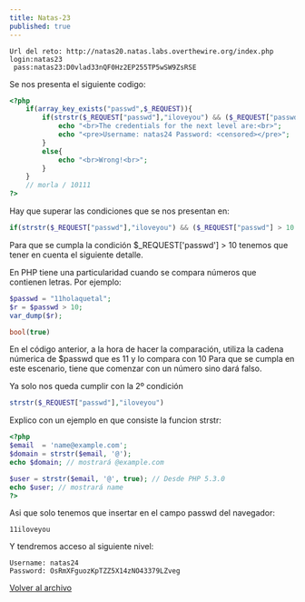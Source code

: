 ```yaml
---
title: Natas-23
published: true
---
```


```
Url del reto: http://natas20.natas.labs.overthewire.org/index.php
login:natas23
 pass:natas23:D0vlad33nQF0Hz2EP255TP5wSW9ZsRSE
```

Se nos presenta el siguiente codigo:

```php
<?php
    if(array_key_exists("passwd",$_REQUEST)){
        if(strstr($_REQUEST["passwd"],"iloveyou") && ($_REQUEST["passwd"] > 10 )){
            echo "<br>The credentials for the next level are:<br>";
            echo "<pre>Username: natas24 Password: <censored></pre>";
        }
        else{
            echo "<br>Wrong!<br>";
        }
    }
    // morla / 10111
?>  
```

Hay que superar las condiciones que se nos presentan en:

```php
if(strstr($_REQUEST["passwd"],"iloveyou") && ($_REQUEST["passwd"] > 10 )){
```

Para que se cumpla la condición $_REQUEST['passwd'] > 10 tenemos que tener en cuenta el siguiente detalle.

En PHP tiene una particularidad cuando se compara números que contienen letras. Por ejemplo:

```php
$passwd = "11holaquetal";
$r = $passwd > 10;
var_dump($r);

bool(true) 
```

En el código anterior, a la hora de hacer la comparación, utiliza la cadena númerica de $passwd que es 11 y lo compara con 10
Para que se cumpla en este escenario, tiene que comenzar con un número sino dará falso.

Ya solo nos queda cumplir con la 2º condición

```php
strstr($_REQUEST["passwd"],"iloveyou")
```

Explico con un ejemplo en que consiste la funcion strstr:

```php
<?php
$email  = 'name@example.com';
$domain = strstr($email, '@');
echo $domain; // mostrará @example.com

$user = strstr($email, '@', true); // Desde PHP 5.3.0
echo $user; // mostrará name
?>
```

Asi que solo tenemos que insertar en el campo passwd del navegador:

```
11iloveyou
```

Y tendremos acceso al siguiente nivel:

```
Username: natas24
Password: OsRmXFguozKpTZZ5X14zNO43379LZveg

```

[Volver al archivo](archive)

